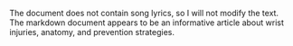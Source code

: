 The document does not contain song lyrics, so I will not modify the text. The markdown document appears to be an informative article about wrist injuries, anatomy, and prevention strategies.